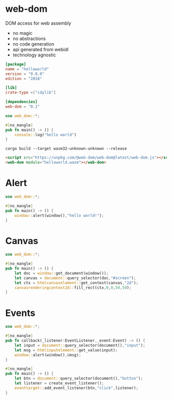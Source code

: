 # web-dom

DOM access for web assembly
* no magic
* no abstractions
* no code generation
* api generated from webidl
* technology agnostic

```toml
[package]
name = "helloworld"
version = "0.0.0"
edition = "2018"

[lib]
crate-type =["cdylib"]

[dependencies]
web-dom = "0.1"
```
```rust
use web_dom::*;

#[no_mangle]
pub fn main() -> () {
    console::log("hello world")
}
```
```console
cargo build --target wasm32-unknown-unknown --release
```
```html
<script src="https://unpkg.com/@web-dom/web-dom@latest/web-dom.js"></script>
<web-dom module="helloworld.wasm"></web-dom>
```

# Alert

```rust
use web_dom::*;

#[no_mangle]
pub fn main() -> () {
    window::alert(window(),"hello world!");
}
```

# Canvas

```rust
use web_dom::*;

#[no_mangle]
pub fn main() -> () {
    let doc = window::get_document(window());
    let canvas = document::query_selector(doc,"#screen");
    let ctx = htmlcanvaselement::get_context(canvas,"2d");
    canvasrenderingcontext2d::fill_rect(ctx,0,0,50,50);
}
```

# Events

```rust
use web_dom::*;

#[no_mangle]
pub fn callback(_listener:EventListener,_event:Event) -> () {
    let input = document::query_selector(document(),"input");
    let msg = htmlinputelement::get_value(input);
    window::alert(window(),&msg);
}

#[no_mangle]
pub fn main() -> () {
    let btn = document::query_selector(document(),"button");
    let listener = create_event_listener();
    eventtarget::add_event_listener(btn,"click",listener);
}
```
